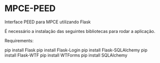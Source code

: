 # MPCE-PEED
Interface PEED para MPCE utilizando Flask

É necessário a instalação das seguintes bibliotecas para rodar a aplicação.

Requirements:

pip install Flask
pip install Flask-Login
pip install Flask-SQLAlchemy
pip install Flask-WTF
pip install WTForms
pip install SQLAlchemy

